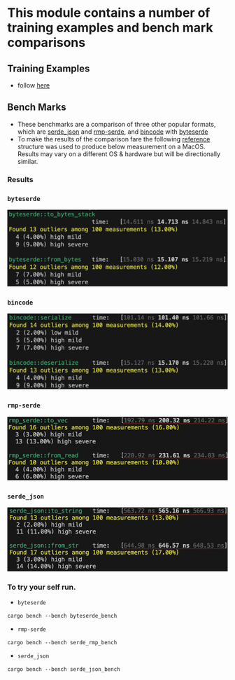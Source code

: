 # This module contains a number of training examples and bench mark comparisons

## Training Examples
* follow [here](./examples/readme.md)

## Bench Marks

* These benchmarks are a comparison of three other popular formats, which are [serde_json](https://crates.io/crates/serde_json) and [rmp-serde](https://crates.io/crates/rmp-serde), and [bincode](https://github.com/bincode-org/bincode) with [byteserde](https://crates.io/crates/byteserde)
* To make the results of the comparison fare the following [reference](./benches/sample.rs) structure was used to produce below measurement on a MacOS. Results may vary on a different OS & hardware but will be directionally similar.

### Results
  
### `byteserde`

![alt text](readme/byteserde_bench.png)

### `bincode`

![alt text](readme/serde_bincode_bench.png)

### `rmp-serde`

![alt text](readme/serde_rmp_bench.png)

### `serde_json`

![alt text](readme/serde_json_bench.png)

### To try your self run.
* `byteserde`
```shell
cargo bench --bench byteserde_bench
```
* `rmp-serde`
```shell
cargo bench --bench serde_rmp_bench
```
* `serde_json`
```shell
cargo bench --bench serde_json_bench
```